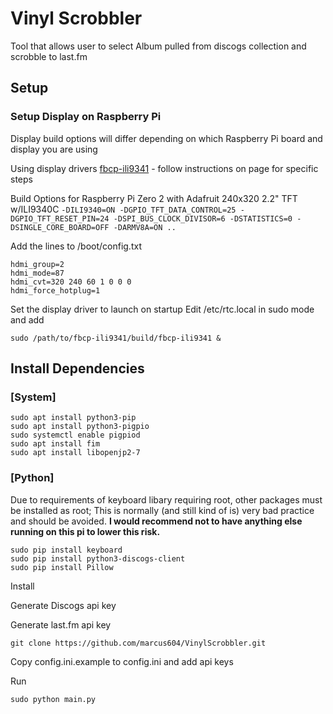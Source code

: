 # Vinyl Scrobbler


Tool that allows user to select Album pulled from discogs collection and scrobble to last.fm

## Setup

### Setup Display on Raspberry Pi
Display build options will differ depending on which Raspberry Pi board and display you are using

Using display drivers [fbcp-ili9341](https://github.com/juj/fbcp-ili9341) - follow instructions on page for specific steps

Build Options for Raspberry Pi Zero 2 with Adafruit 240x320 2.2" TFT w/ILI9340C
```-DILI9340=ON -DGPIO_TFT_DATA_CONTROL=25 -DGPIO_TFT_RESET_PIN=24 -DSPI_BUS_CLOCK_DIVISOR=6 -DSTATISTICS=0 -DSINGLE_CORE_BOARD=OFF -DARMV8A=ON ..```

Add the lines to /boot/config.txt
```
hdmi_group=2
hdmi_mode=87
hdmi_cvt=320 240 60 1 0 0 0
hdmi_force_hotplug=1
```

Set the display driver to launch on startup
Edit /etc/rtc.local in sudo mode and add

```sudo /path/to/fbcp-ili9341/build/fbcp-ili9341 &```

## Install Dependencies

### [System]
```
sudo apt install python3-pip
sudo apt install python3-pigpio
sudo systemctl enable pigpiod
sudo apt install fim
sudo apt install libopenjp2-7
```
### [Python]

Due to requirements of keyboard libary requiring root, other packages must be installed as root; This is normally (and still kind of is) very bad practice and should be avoided. **I would recommend not to have anything else running on this pi to lower this risk.**
```
sudo pip install keyboard
sudo pip install python3-discogs-client
sudo pip install Pillow
```

Install

Generate Discogs api key

Generate last.fm api key

```git clone https://github.com/marcus604/VinylScrobbler.git```

Copy config.ini.example to config.ini and add api keys


Run 

```sudo python main.py```





